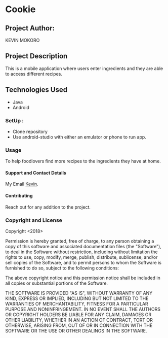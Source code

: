 # Cookie

## Project Author:
KEVIN MOKORO 

## Project Description
This is a mobile application where users enter ingredients and they are able to access different recipes.

## Technologies Used
* Java
* Android


### SetUp :

* Clone repository
* Use android-studio with either an emulator or phone to run app.


### Usage
To help foodlovers find more recipes to the ingredients they have at home.

#### Support and Contact Details
My Email [Kevin](klosvoke1@gmail.com).

#### Contributing
Reach out for any addition to the project.

### Copyright and License
Copyright <2018>

Permission is hereby granted, free of charge, to any person obtaining a copy of this software and associated documentation files (the "Software"), to deal in the Software without restriction, including without limitation the rights to use, copy, modify, merge, publish, distribute, sublicense, and/or sell copies of the Software, and to permit persons to whom the Software is furnished to do so, subject to the following conditions:

The above copyright notice and this permission notice shall be included in all copies or substantial portions of the Software.

THE SOFTWARE IS PROVIDED "AS IS", WITHOUT WARRANTY OF ANY KIND, EXPRESS OR IMPLIED, INCLUDING BUT NOT LIMITED TO THE WARRANTIES OF MERCHANTABILITY, FITNESS FOR A PARTICULAR PURPOSE AND NONINFRINGEMENT. IN NO EVENT SHALL THE AUTHORS OR COPYRIGHT HOLDERS BE LIABLE FOR ANY CLAIM, DAMAGES OR OTHER LIABILITY, WHETHER IN AN ACTION OF CONTRACT, TORT OR OTHERWISE, ARISING FROM, OUT OF OR IN CONNECTION WITH THE SOFTWARE OR THE USE OR OTHER DEALINGS IN THE SOFTWARE.